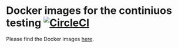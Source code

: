 # Docker images for the continiuos testing [![CircleCI](https://circleci.com/gh/nonlocalmodels/buildInfrastructure.svg?style=svg)](https://circleci.com/gh/nonlocalmodels/buildInfrastructure)

Please find the Docker images [here](https://hub.docker.com/r/diehlpk/nonlocalmodels).
